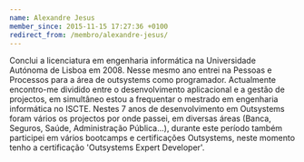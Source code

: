 ```yaml
---
name: Alexandre Jesus
member_since: 2015-11-15 17:27:36 +0100
redirect_from: /membro/alexandre-jesus/
---
```

Conclui a licenciatura em engenharia informática na Universidade Autónoma de Lisboa em 2008. Nesse mesmo ano entrei na Pessoas e Processos para a área de outsystems como programador. Actualmente encontro-me dividido entre o desenvolvimento aplicacional e a gestão de projectos, em simultâneo estou a frequentar o mestrado em engenharia informática no ISCTE. Nestes 7 anos de desenvolvimento em Outsystems foram vários os projectos por onde passei, em diversas áreas (Banca, Seguros, Saúde, Administração Pública...), durante este período também participei em vários bootcamps e certificações Outsystems, neste momento tenho a certificação 'Outsystems Expert Developer'.
